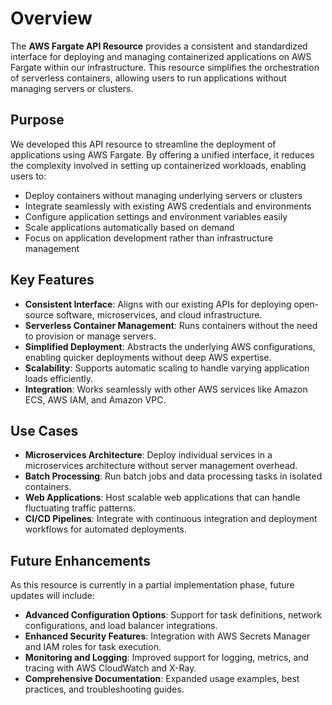 # Overview

The **AWS Fargate API Resource** provides a consistent and standardized interface for deploying and managing containerized applications on AWS Fargate within our infrastructure. This resource simplifies the orchestration of serverless containers, allowing users to run applications without managing servers or clusters.

## Purpose

We developed this API resource to streamline the deployment of applications using AWS Fargate. By offering a unified interface, it reduces the complexity involved in setting up containerized workloads, enabling users to:

- Deploy containers without managing underlying servers or clusters
- Integrate seamlessly with existing AWS credentials and environments
- Configure application settings and environment variables easily
- Scale applications automatically based on demand
- Focus on application development rather than infrastructure management

## Key Features

- **Consistent Interface**: Aligns with our existing APIs for deploying open-source software, microservices, and cloud infrastructure.
- **Serverless Container Management**: Runs containers without the need to provision or manage servers.
- **Simplified Deployment**: Abstracts the underlying AWS configurations, enabling quicker deployments without deep AWS expertise.
- **Scalability**: Supports automatic scaling to handle varying application loads efficiently.
- **Integration**: Works seamlessly with other AWS services like Amazon ECS, AWS IAM, and Amazon VPC.

## Use Cases

- **Microservices Architecture**: Deploy individual services in a microservices architecture without server management overhead.
- **Batch Processing**: Run batch jobs and data processing tasks in isolated containers.
- **Web Applications**: Host scalable web applications that can handle fluctuating traffic patterns.
- **CI/CD Pipelines**: Integrate with continuous integration and deployment workflows for automated deployments.

## Future Enhancements

As this resource is currently in a partial implementation phase, future updates will include:

- **Advanced Configuration Options**: Support for task definitions, network configurations, and load balancer integrations.
- **Enhanced Security Features**: Integration with AWS Secrets Manager and IAM roles for task execution.
- **Monitoring and Logging**: Improved support for logging, metrics, and tracing with AWS CloudWatch and X-Ray.
- **Comprehensive Documentation**: Expanded usage examples, best practices, and troubleshooting guides.
 